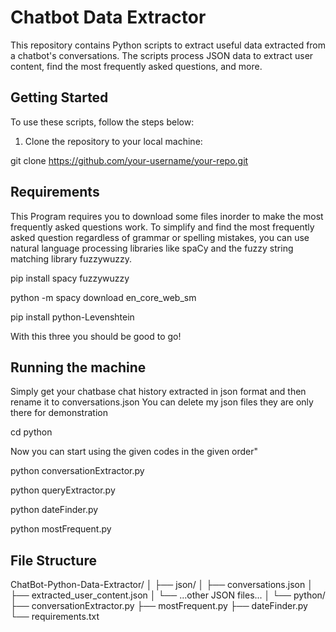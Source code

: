 # Chatbot Data Extractor

This repository contains Python scripts to extract useful data extracted from a chatbot's conversations. The scripts process JSON data to extract user content, find the most frequently asked questions, and more.

## Getting Started

To use these scripts, follow the steps below:

1. Clone the repository to your local machine:

git clone https://github.com/your-username/your-repo.git

## Requirements

This Program requires you to download some files inorder to make the most frequently asked questions work. To simplify and find the most frequently asked question regardless of grammar or spelling mistakes, you can use natural language processing libraries like spaCy and the fuzzy string matching library fuzzywuzzy.

pip install spacy fuzzywuzzy

python -m spacy download en_core_web_sm

pip install python-Levenshtein

With this three you should be good to go!

## Running the machine

Simply get your chatbase chat history extracted in json format and then rename it to conversations.json
You can delete my json files they are only there for demonstration

cd python

Now you can start using the given codes in the given order"

python conversationExtractor.py

python queryExtractor.py

python dateFinder.py

python mostFrequent.py


## File Structure

ChatBot-Python-Data-Extractor/
                              │
                              ├── json/
                              │   ├── conversations.json
                              │   ├── extracted_user_content.json
                              │   └── ...other JSON files...
                              │
                              └── python/
                                  ├── conversationExtractor.py
                                  ├── mostFrequent.py
                                  ├── dateFinder.py
                                  └── requirements.txt
